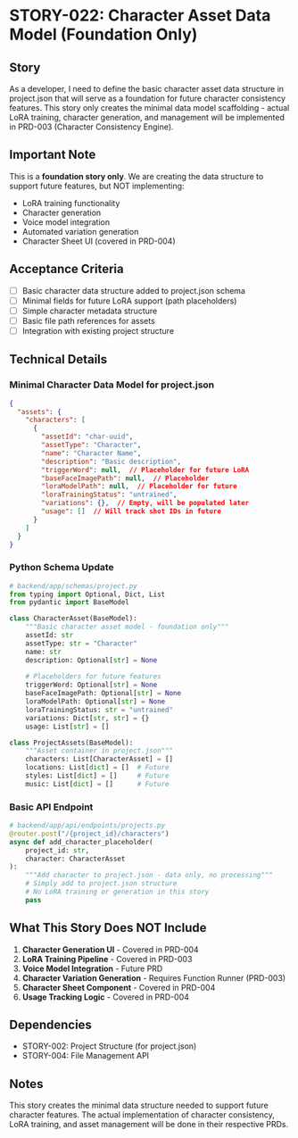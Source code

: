 # STORY-022: Character Asset Data Model (Foundation Only)

## Story
As a developer, I need to define the basic character asset data structure in project.json that will serve as a foundation for future character consistency features. This story only creates the minimal data model scaffolding - actual LoRA training, character generation, and management will be implemented in PRD-003 (Character Consistency Engine).

## Important Note
This is a **foundation story only**. We are creating the data structure to support future features, but NOT implementing:
- LoRA training functionality
- Character generation
- Voice model integration
- Automated variation generation
- Character Sheet UI (covered in PRD-004)

## Acceptance Criteria
- [ ] Basic character data structure added to project.json schema
- [ ] Minimal fields for future LoRA support (path placeholders)
- [ ] Simple character metadata structure
- [ ] Basic file path references for assets
- [ ] Integration with existing project structure

## Technical Details

### Minimal Character Data Model for project.json

```json
{
  "assets": {
    "characters": [
      {
        "assetId": "char-uuid",
        "assetType": "Character",
        "name": "Character Name",
        "description": "Basic description",
        "triggerWord": null,  // Placeholder for future LoRA
        "baseFaceImagePath": null,  // Placeholder
        "loraModelPath": null,  // Placeholder for future
        "loraTrainingStatus": "untrained",
        "variations": {},  // Empty, will be populated later
        "usage": []  // Will track shot IDs in future
      }
    ]
  }
}
```

### Python Schema Update

```python
# backend/app/schemas/project.py
from typing import Optional, Dict, List
from pydantic import BaseModel

class CharacterAsset(BaseModel):
    """Basic character asset model - foundation only"""
    assetId: str
    assetType: str = "Character"
    name: str
    description: Optional[str] = None
    
    # Placeholders for future features
    triggerWord: Optional[str] = None
    baseFaceImagePath: Optional[str] = None
    loraModelPath: Optional[str] = None
    loraTrainingStatus: str = "untrained"
    variations: Dict[str, str] = {}
    usage: List[str] = []

class ProjectAssets(BaseModel):
    """Asset container in project.json"""
    characters: List[CharacterAsset] = []
    locations: List[dict] = []  # Future
    styles: List[dict] = []     # Future
    music: List[dict] = []      # Future
```

### Basic API Endpoint

```python
# backend/app/api/endpoints/projects.py
@router.post("/{project_id}/characters")
async def add_character_placeholder(
    project_id: str,
    character: CharacterAsset
):
    """Add character to project.json - data only, no processing"""
    # Simply add to project.json structure
    # No LoRA training or generation in this story
    pass
```

## What This Story Does NOT Include

1. **Character Generation UI** - Covered in PRD-004
2. **LoRA Training Pipeline** - Covered in PRD-003
3. **Voice Model Integration** - Future PRD
4. **Character Variation Generation** - Requires Function Runner (PRD-003)
5. **Character Sheet Component** - Covered in PRD-004
6. **Usage Tracking Logic** - Covered in PRD-004

## Dependencies
- STORY-002: Project Structure (for project.json)
- STORY-004: File Management API

## Notes
This story creates the minimal data structure needed to support future character features. The actual implementation of character consistency, LoRA training, and asset management will be done in their respective PRDs.